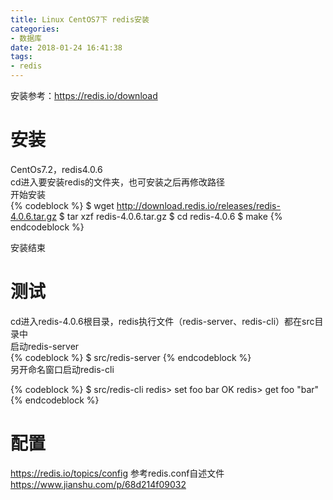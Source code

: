 ```yaml
---
title: Linux CentOS7下 redis安装
categories:
- 数据库
date: 2018-01-24 16:41:38
tags:
- redis
---
```

<!--more-->
安装参考：https://redis.io/download  
# 安装  
CentOs7.2，redis4.0.6  
cd进入要安装redis的文件夹，也可安装之后再修改路径  
开始安装  
{% codeblock %}
$ wget http://download.redis.io/releases/redis-4.0.6.tar.gz
$ tar xzf redis-4.0.6.tar.gz
$ cd redis-4.0.6
$ make
{% endcodeblock %}  

安装结束  
# 测试  
cd进入redis-4.0.6根目录，redis执行文件（redis-server、redis-cli）都在src目录中  
启动redis-server  
{% codeblock %}
$ src/redis-server
{% endcodeblock %}  
另开命名窗口启动redis-cli  

{% codeblock %}
$ src/redis-cli
redis> set foo bar
OK
redis> get foo
"bar"
{% endcodeblock %}

# 配置  
https://redis.io/topics/config 参考redis.conf自述文件  
https://www.jianshu.com/p/68d214f09032
